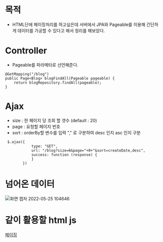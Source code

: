 # 목적
- HTML단에 페이징처리를 하고싶은데 서버에서 JPA와 Pageable를 이용해 간단하게 데이터를 가공할 수 있다고 해서 정리를 해보았다.

# Controller
- Pageable를 파라메타로 선언해준다.
```
@GetMapping("/blog")
public Page<Blog> blogFindAll(Pageable pageable) {
    return blogRepository.findAll(pageable);
}
```

# Ajax
- size : 한 페이지 당 조회 할 갯수 (default : 20)
- page : 요청할 페이지 번호
- sort : orderBy할 변수를 입력  "," 로 구분하여 desc 인지 asc 인지 구분
```
 $.ajax({
            type: "GET",
            url: "/blog?size=6&page="+0+"&sort=createDate,desc",
            success: function (response) {
            }
        })
```


# 넘어온 데이터

![화면 캡처 2022-05-25 104646](https://user-images.githubusercontent.com/81284265/170161438-c2643c2f-5b4a-425c-b9bc-c0c006848195.png)

# 같이 활용할 html js
[페이징](https://github.com/whitewise95/TIL/tree/main/HTML/paging)
